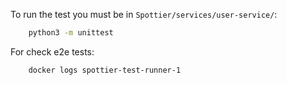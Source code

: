 

To run the test you must be in `Spottier/services/user-service/`:
```bash
    python3 -m unittest
```

For check e2e tests:
```bash
    docker logs spottier-test-runner-1
```